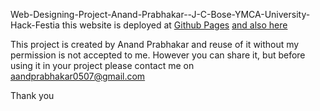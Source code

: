 Web-Designing-Project-Anand-Prabhakar--J-C-Bose-YMCA-University-Hack-Festia
this website is deployed at 
[Github Pages](git.io/jtnvu)
[and also here](http://digifesta.surge.sh/)

This project is created by Anand Prabhakar and reuse of it without my permission is not accepted to me.
However you can share it, but before using it in your project please contact me on aandprabhakar0507@gmail.com

Thank you
